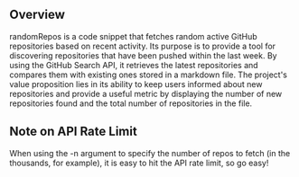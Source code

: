 ## Overview

randomRepos is a code snippet that fetches random active GitHub repositories based on recent activity. Its purpose is to provide a tool for discovering repositories that have been pushed within the last week. By using the GitHub Search API, it retrieves the latest repositories and compares them with existing ones stored in a markdown file. The project's value proposition lies in its ability to keep users informed about new repositories and provide a useful metric by displaying the number of new repositories found and the total number of repositories in the file.

## Note on API Rate Limit

When using the -n argument to specify the number of repos to fetch (in the thousands, for example), it is easy to hit the API rate limit, so go easy!
